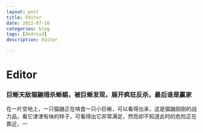 ```yaml
---
layout: post
title: Editor
date: 2022-07-18
categories: blog
tags: [Android]
description: Editor

---
```


# Editor


### 巨蜥天敌猫鼬猎杀蜥蜴，被巨蜥发现，展开疯狂反杀，最后谁是赢家
在一片空地上，一只猫鼬正在啃食一只小巨蜥，可以看得出来，这是猫鼬刚刚的战力品，看它津津有味的样子，可看得出它非常满足，然而却不知道此时的危险正在靠近，一


